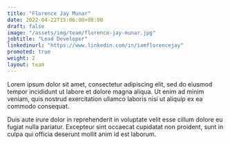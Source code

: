 ```yaml
---
title: "Florence Jay Munar"
date: 2022-04-22T15:06:00+08:00
draft: false
image: "/assets/img/team/florence-jay-munar.jpg"
jobtitle: "Lead Developer"
linkedinurl: "https://www.linkedin.com/in/iamflorencejay"
promoted: true
weight: 2
layout: team
---
```


Lorem ipsum dolor sit amet, consectetur adipiscing elit, sed do eiusmod tempor incididunt ut labore et dolore magna aliqua. Ut enim ad minim veniam, quis nostrud exercitation ullamco laboris nisi ut aliquip ex ea commodo consequat.

Duis aute irure dolor in reprehenderit in voluptate velit esse cillum dolore eu fugiat nulla pariatur. Excepteur sint occaecat cupidatat non proident, sunt in culpa qui officia deserunt mollit anim id est laborum.
